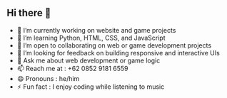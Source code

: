 ## Hi there 👋

- 🔭 I’m currently working on website and game projects  
- 🌱 I’m learning Python, HTML, CSS, and JavaScript  
- 👯 I’m open to collaborating on web or game development projects  
- 🤔 I’m looking for feedback on building responsive and interactive UIs  
- 💬 Ask me about web development or game logic  
- 📫 Reach me at : +62 0852 9181 6559  
- 😄 Pronouns : he/him  
- ⚡ Fun fact : I enjoy coding while listening to music  
